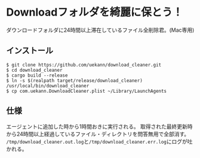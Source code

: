 # Downloadフォルダを綺麗に保とう！

ダウンロードフォルダに24時間以上滞在しているファイル全削除君。(Mac専用)

## インストール

```shell
$ git clone https://github.com/uekann/download_cleaner.git
$ cd download_cleaner
$ cargo build --release
$ ln -s $(realpath target/release/download_cleaner) /usr/local/bin/download_cleaner
$ cp com.uekann.DownloadCleaner.plist ~/Library/LaunchAgents
```

## 仕様

エージェントに追加した時から1時間おきに実行される。
取得された最終更新時から24時間以上経過しているファイル・ディレクトリを問答無用で全部消す。
`/tmp/download_cleaner.out.log`と`/tmp/download_cleaner.err.log`にログが吐かれる。

